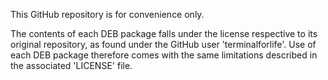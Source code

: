 This GitHub repository is for convenience only.

The contents of each DEB package falls under the license respective to its original repository, as found under the GitHub user 'terminalforlife'. Use of each DEB package therefore comes with the same limitations described in the associated 'LICENSE' file.
